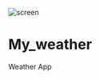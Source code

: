 ![screen](https://user-images.githubusercontent.com/65620947/133274461-1f9b3a46-4606-4f35-8250-04f9398d3c68.png)
# My_weather
Weather App
